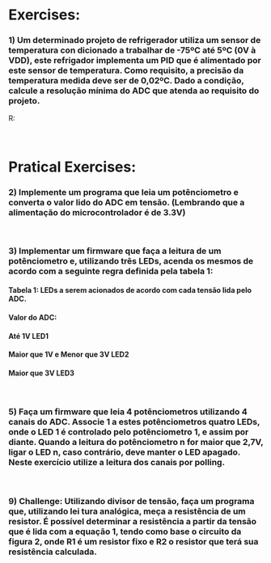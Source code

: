 # Exercises: 

### 1) Um determinado projeto de refrigerador utiliza um sensor de temperatura con dicionado a trabalhar de -75ºC até 5ºC (0V à VDD), este refrigador implementa um PID que é alimentado por este sensor de temperatura. Como requisito, a precisão da temperatura medida deve ser de 0,02ºC. Dado a condição, calcule a resolução mínima do ADC que atenda ao requisito do projeto.
R:

<br>

# Pratical Exercises:

### 2) Implemente um programa que leia um potênciometro e converta o valor lido do ADC em tensão. (Lembrando que a alimentação do microcontrolador é de 3.3V)

<br>

### 3) Implementar um firmware que faça a leitura de um potênciometro e, utilizando três LEDs, acenda os mesmos de acordo com a seguinte regra definida pela tabela 1: 

  #### Tabela 1: LEDs a serem acionados de acordo com cada tensão lida pelo ADC. 
  
  #### Valor do ADC:
  #### Até 1V LED1 
  #### Maior que 1V e Menor que 3V LED2 
  #### Maior que 3V LED3 
  
<br>

### 5) Faça um firmware que leia 4 potênciometros utilizando 4 canais do ADC. Associe 1 a estes potênciometros quatro LEDs, onde o LED 1 é controlado pelo potênciometro 1, e assim por diante. Quando a leitura do potênciometro n for maior que 2,7V, ligar o LED n, caso contrário, deve manter o LED apagado. Neste exercício utilize a leitura dos canais por polling.
  
<br>

### 9) Challenge: Utilizando divisor de tensão, faça um programa que, utilizando lei tura analógica, meça a resistência de um resistor. É possível determinar a resistência a partir da tensão que é lida com a equação 1, tendo como base o circuito da figura 2, onde R1 é um resistor fixo e R2 o resistor que terá sua resistência calculada.
